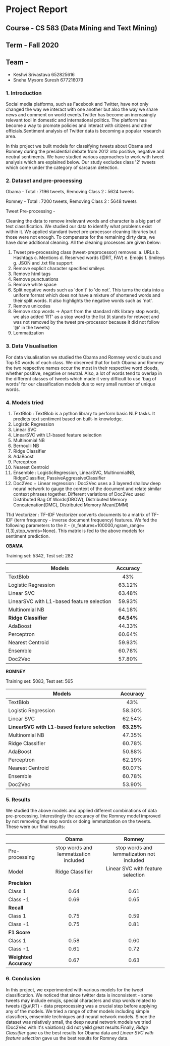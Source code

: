 # Project Report
## Course - CS 583 (Data Mining and Text Mining)
## Term - Fall 2020

## Team - 
- Keshvi Srivastava           652825616
- Sneha Mysore Suresh   677216079

### 1. Introduction

Social media platforms, such as Facebook and Twitter, have not only changed the way we interact with one another but also the way we share news and comment on world events.Twitter has become an increasingly relevant tool in domestic and international politics. The platform has become a way to promote policies and interact with citizens and other officials.Sentiment analysis of Twitter data is becoming a popular research area. 

In this project we built models for classifying tweets about Obama and Romney during the presidential debate from 2012 into positive, negative and neutral sentiments. We have studied various approaches to work with tweet analysis which are explained below. Our study excludes class '2' tweets which come under the category of sarcasm detection.

### 2. Dataset and pre-processing

Obama -  Total : 7196 tweets, Removing Class 2  : 5624 tweets

Romney - Total : 7200 tweets, Removing Class 2  : 5648 tweets

Tweet Pre-processing -

Cleaning the data to remove irrelevant words and character is a big part of text classification. We studied our data to identify what problems exist within it. We applied standard tweet pre-processor cleaning libraries but those were not enough. To compensate for the remaining dirty data, we have done additional cleaning. All the cleaning processes are given below:

1. Tweet pre-processing class (tweet-preprocessor) removes: 
      a. URLs
      b. Hashtags
      c. Mentions
      d. Reserved words (@RT, FAV)
      e. Emojis 
      f. Smileys
      g. JSON and .txt file support
2. Remove explicit character specified smileys
3. Remove html tags
4. Remove punctuations
5. Remove white space
6. Split negative words such as 'don't' to 'do not'. This turns the data into a uniform format which does not have a mixture of shortened words and their split words. It also highlights the negative words such as 'not'.
7. Remove unicodes
8. Remove stop words -> Apart from the standard nltk library stop words, we also added 'RT' as a stop word to the list (it stands for retweet and was not removed by the tweet pre-processor because it did not follow '@' in the tweets)
9. Lemmatization

### 3. Data Visualisation

For data visualisation we studied the Obama and Romney word clouds and Top 50 words of each class. We observed that for both Obama and Romney the two respective names occur the most in their respective word clouds, whether positive, negative or neutral. Also, a lot of words tend to overlap in the different classes of tweets which made it very difficult to use 'bag of words' for our classification models due to very small number of unique words.

### 4. Models tried

1. TextBlob : TextBlob is a python library to perform basic NLP tasks. It predicts text sentiment based on built-in knowledge.
2. Logistic Regression
3. Linear SVC
4. LinearSVC with L1-based feature selection
5. Multinomial NB
6. Bernoulli NB
7. Ridge Classifier
8. AdaBoost
9. Perceptron
10. Nearest Centroid
11. Ensemble : LogisticRegression, LinearSVC, MultinomialNB, RidgeClassifier, PassiveAggressiveClassifier
12. Doc2Vec + Linear regression : Doc2Vec uses a 3 layered shallow deep neural network to gauge the context of the document and relate similar context phrases together. Different variations of Doc2Vec used Distributed Bag Of Words(DBOW), Distributed Memory Concatenation(DMC), Distributed Memory Mean(DMM)

Tfid Vectorizer : TF-IDF Vectorizer converts documents to a matrix of TF-IDF (term frequency - inverse document frequency) features. We fed the following parameters to the it - (n_features=100000,ngram_range=(1,3),stop_words=None). This matrix is fed to the above models for sentiment prediction.

**OBAMA**

Training set:   5342,	Test set:  282

|                 Models                     |    Accuracy   |
|--------------------------------------------|:-------------:|
| TextBlob                                   |      43%      |
| Logistic Regression                        |     63.12%    |
| Linear SVC                                 |     63.48%    |
| LinearSVC with L1-based feature selection  |     59.93%    |
| Multinomial NB                             |     64.18%    |
| **Ridge Classifier**                       |   **64.54%**  |
| AdaBoost                                   |     44.33%    |
| Perceptron                                 |     60.64%    |
| Nearest Centroid                           |     59.93%    |
| Ensemble                                   |     60.78%    |
| Doc2Vec                                    |     57.80%    |

**ROMNEY**

Training set:   5083,	Test set:  565

|                 Models                     |    Accuracy   |
|--------------------------------------------|:-------------:|
| TextBlob                                   |      43%      |
| Logistic Regression                        |     58.30%    |
| Linear SVC                                 |     62.54%    |
| **LinearSVC with L1-based feature selection**  |     **63.25%**    |
| Multinomial NB                             |     47.35%    |
| Ridge Classifier                           |     60.78%    |
| AdaBoost                                   |     50.88%    |
| Perceptron                                 |     62.19%    |
| Nearest Centroid                           |     60.07%    |
| Ensemble                                   |     60.78%    |
| Doc2Vec                                    |     53.90%    |

### 5. Results

We studied the above models and applied different combinations of data pre-processing. Interestingly the accuracy of the Romney model improved by not removing the stop words or doing lemmatization on the tweets. These were our final results:

|                     |               Obama                          |                      Romney                  |
|---------------------|:--------------------------------------------:|:--------------------------------------------:|
|  Pre-processing     |    stop words and lemmatization included     |  stop words and lemmatization not included   |
|      Model          |            Ridge Classifier                  | Linear SVC with feature selection            |
|    **Precision**        |
|     Class 1         |                 0.64                         |                        0.61                  |
|     Class -1        |                 0.69                         |                        0.65                  |
|    **Recall**           |                                              |                                              |
|     Class 1         |                 0.75                         |                        0.59                  |
|     Class -1        |                 0.75                         |                        0.81                  |
|    **F1 Score**         |                                              |                                              |
|     Class 1         |                 0.58                         |                        0.60                  |
|     Class -1        |                 0.61                         |                        0.72                  |
|  **Weighted Accuracy**  |                 0.67                         |                        0.63                  |

### 6. Conclusion

In this project, we experimented with various models for the tweet classification. We noticed that since twitter data is inconsistent - some tweets may include emojis, special characters and stop words related to tweets (@,#,RT) - data preprocessing was a crucial step before applying any of the models. We tried a range of other models including simple classifiers, emsemble techniques and neural network models. Since the dataset was relatively small, the deep neural network models we tried (Doc2Vec with it's vaiations) did not yeild great results.Finally, *Ridge Classifier* gave us the best results for Obama data and *Linear SVC with feature selection* gave us the best results for Romney data.
